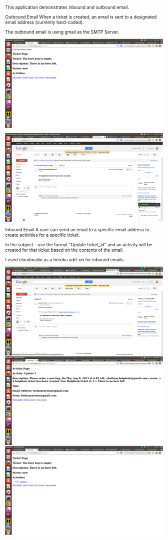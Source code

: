 This application demonstrates inbound and outbound email.

Outbound Email
When a ticket is created, an email is sent to a designated email address (currently hard-coded).

The outbound email is using gmail as the SMTP Server.

![ScreenShot](lib/assets/ticket_created.png)

![ScreenShot](lib/assets/email_sent_notifying_ticket_created.png)

Inbound Email
A user can send an email to a specific email address to create activities for a specific ticket.

In the subject - use the format "Update ticket_id" and an activity will be created for that ticket based on the contents of the email.

I used cloudmailin as a heroku add-on for inbound emails.

![ScreenShot](lib/assets/update_email_sent.png)
![ScreenShot](lib/assets/activity_view.png)
![ScreenShot](lib/assets/email_added.png)
